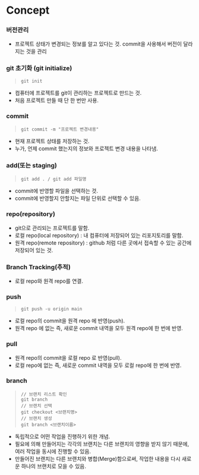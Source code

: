 # Concept

### 버전관리
- 프로젝트 상태가 변경되는 정보를 알고 있다는 것. commit을 사용해서 버전이 달라지는 것을 관리

### git 초기화 (git initialize)
> `git init`
- 컴퓨터에 프로젝트를 git이 관리하는 프로젝트로 만드는 것.
- 처음 프로젝트 만들 때 단 한 번만 사용.

### commit
> `git commit -m "프로젝트 변경내용" `
- 현재 프로젝트 상태를 저장하는 것.
- 누가, 언제 commit 했는지의 정보와 프로젝트 변경 내용을 나타냄. 

### add(또는 staging)
> `git add . / git add 파일명 `
- commit에 반영할 파일을 선택하는 것.
- commit에 반영할지 안할지는 파일 단위로 선택할 수 있음.

### repo(repository)
- git으로 관리되는 프로젝트를 말함.
- 로컬 repo(local repository) : 내 컴퓨터에 저장되어 있는 리포지토리를 말함.
- 원격 repo(remote repository) : github 처럼 다른 곳에서 접속할 수 있는 공간에 저장되어 있는 것.

### Branch Tracking(추적)
- 로컬 repo와 원격 repo를 연결.

### push
> `git push -u origin main`
- 로컬 repo의 commit을 원격 repo 에 반영(push).
- 원격 repo 에 없는 즉, 새로운 commit 내역을 모두 원격 repo에 한 번에 반영.

### pull
- 원격 repo의 commit을 로컬 repo 로 반영(pull). 
- 로컬 repo에 없는 즉, 새로운 commit 내역을 모두 로컬 repo에 한 번에 반영.

### branch
> ```
> // 브랜치 리스트 확인
> git branch
> // 브랜치 선택
> git checkout <브랜치명>
> // 브랜치 생성
> git branch <브랜치이름> 
> ```

- 독립적으로 어떤 작업을 진행하기 위한 개념.
- 필요에 의해 만들어지는 각각의 브랜치는 다른 브랜치의 영향을 받지 않기 때문에, 여러 작업을 동시에 진행할 수 있음.
- 만들어진 브랜치는 다른 브랜치와 병합(Merge)함으로써, 작업한 내용을 다시 새로운 하나의 브랜치로 모을 수 있음.